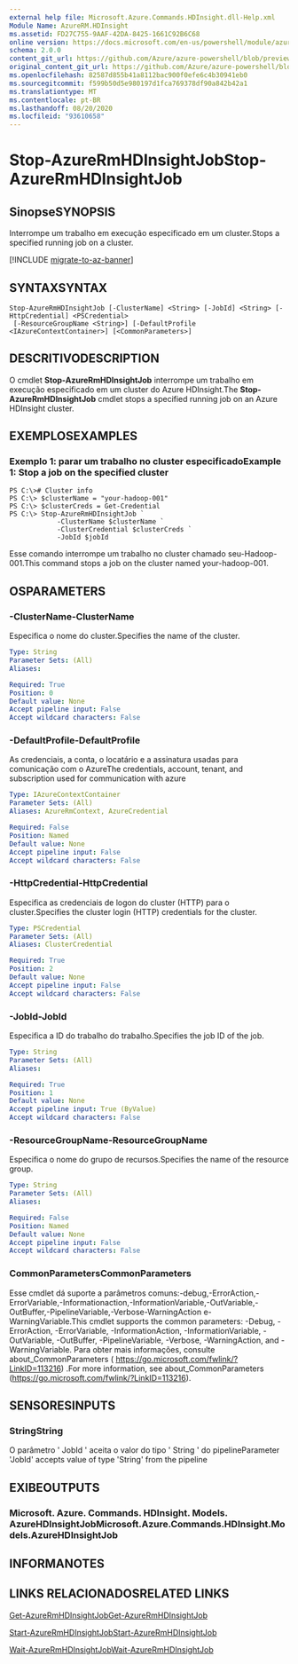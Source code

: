 ```yaml
---
external help file: Microsoft.Azure.Commands.HDInsight.dll-Help.xml
Module Name: AzureRM.HDInsight
ms.assetid: FD27C755-9AAF-42DA-8425-1661C92B6C68
online version: https://docs.microsoft.com/en-us/powershell/module/azurerm.hdinsight/stop-azurermhdinsightjob
schema: 2.0.0
content_git_url: https://github.com/Azure/azure-powershell/blob/preview/src/ResourceManager/HDInsight/Commands.HDInsight/help/Stop-AzureRmHDInsightJob.md
original_content_git_url: https://github.com/Azure/azure-powershell/blob/preview/src/ResourceManager/HDInsight/Commands.HDInsight/help/Stop-AzureRmHDInsightJob.md
ms.openlocfilehash: 82587d855b41a8112bac900f0efe6c4b30941eb0
ms.sourcegitcommit: f599b50d5e980197d1fca769378df90a842b42a1
ms.translationtype: MT
ms.contentlocale: pt-BR
ms.lasthandoff: 08/20/2020
ms.locfileid: "93610658"
---
```

# <span data-ttu-id="8e2b2-101">Stop-AzureRmHDInsightJob</span><span class="sxs-lookup"><span data-stu-id="8e2b2-101">Stop-AzureRmHDInsightJob</span></span>

## <span data-ttu-id="8e2b2-102">Sinopse</span><span class="sxs-lookup"><span data-stu-id="8e2b2-102">SYNOPSIS</span></span>
<span data-ttu-id="8e2b2-103">Interrompe um trabalho em execução especificado em um cluster.</span><span class="sxs-lookup"><span data-stu-id="8e2b2-103">Stops a specified running job on a cluster.</span></span>

[!INCLUDE [migrate-to-az-banner](../../includes/migrate-to-az-banner.md)]

## <span data-ttu-id="8e2b2-104">SYNTAX</span><span class="sxs-lookup"><span data-stu-id="8e2b2-104">SYNTAX</span></span>

```
Stop-AzureRmHDInsightJob [-ClusterName] <String> [-JobId] <String> [-HttpCredential] <PSCredential>
 [-ResourceGroupName <String>] [-DefaultProfile <IAzureContextContainer>] [<CommonParameters>]
```

## <span data-ttu-id="8e2b2-105">DESCRITIVO</span><span class="sxs-lookup"><span data-stu-id="8e2b2-105">DESCRIPTION</span></span>
<span data-ttu-id="8e2b2-106">O cmdlet **Stop-AzureRmHDInsightJob** interrompe um trabalho em execução especificado em um cluster do Azure HDInsight.</span><span class="sxs-lookup"><span data-stu-id="8e2b2-106">The **Stop-AzureRmHDInsightJob** cmdlet stops a specified running job on an Azure HDInsight cluster.</span></span>

## <span data-ttu-id="8e2b2-107">EXEMPLOS</span><span class="sxs-lookup"><span data-stu-id="8e2b2-107">EXAMPLES</span></span>

### <span data-ttu-id="8e2b2-108">Exemplo 1: parar um trabalho no cluster especificado</span><span class="sxs-lookup"><span data-stu-id="8e2b2-108">Example 1: Stop a job on the specified cluster</span></span>
```
PS C:\># Cluster info
PS C:\> $clusterName = "your-hadoop-001"
PS C:\> $clusterCreds = Get-Credential
PS C:\> Stop-AzureRmHDInsightJob `
            -ClusterName $clusterName `
            -ClusterCredential $clusterCreds `
            -JobId $jobId
```

<span data-ttu-id="8e2b2-109">Esse comando interrompe um trabalho no cluster chamado seu-Hadoop-001.</span><span class="sxs-lookup"><span data-stu-id="8e2b2-109">This command stops a job on the cluster named your-hadoop-001.</span></span>

## <span data-ttu-id="8e2b2-110">OS</span><span class="sxs-lookup"><span data-stu-id="8e2b2-110">PARAMETERS</span></span>

### <span data-ttu-id="8e2b2-111">-ClusterName</span><span class="sxs-lookup"><span data-stu-id="8e2b2-111">-ClusterName</span></span>
<span data-ttu-id="8e2b2-112">Especifica o nome do cluster.</span><span class="sxs-lookup"><span data-stu-id="8e2b2-112">Specifies the name of the cluster.</span></span>

```yaml
Type: String
Parameter Sets: (All)
Aliases: 

Required: True
Position: 0
Default value: None
Accept pipeline input: False
Accept wildcard characters: False
```

### <span data-ttu-id="8e2b2-113">-DefaultProfile</span><span class="sxs-lookup"><span data-stu-id="8e2b2-113">-DefaultProfile</span></span>
<span data-ttu-id="8e2b2-114">As credenciais, a conta, o locatário e a assinatura usadas para comunicação com o Azure</span><span class="sxs-lookup"><span data-stu-id="8e2b2-114">The credentials, account, tenant, and subscription used for communication with azure</span></span>

```yaml
Type: IAzureContextContainer
Parameter Sets: (All)
Aliases: AzureRmContext, AzureCredential

Required: False
Position: Named
Default value: None
Accept pipeline input: False
Accept wildcard characters: False
```

### <span data-ttu-id="8e2b2-115">-HttpCredential</span><span class="sxs-lookup"><span data-stu-id="8e2b2-115">-HttpCredential</span></span>
<span data-ttu-id="8e2b2-116">Especifica as credenciais de logon do cluster (HTTP) para o cluster.</span><span class="sxs-lookup"><span data-stu-id="8e2b2-116">Specifies the cluster login (HTTP) credentials for the cluster.</span></span>

```yaml
Type: PSCredential
Parameter Sets: (All)
Aliases: ClusterCredential

Required: True
Position: 2
Default value: None
Accept pipeline input: False
Accept wildcard characters: False
```

### <span data-ttu-id="8e2b2-117">-JobId</span><span class="sxs-lookup"><span data-stu-id="8e2b2-117">-JobId</span></span>
<span data-ttu-id="8e2b2-118">Especifica a ID do trabalho do trabalho.</span><span class="sxs-lookup"><span data-stu-id="8e2b2-118">Specifies the job ID of the job.</span></span>

```yaml
Type: String
Parameter Sets: (All)
Aliases: 

Required: True
Position: 1
Default value: None
Accept pipeline input: True (ByValue)
Accept wildcard characters: False
```

### <span data-ttu-id="8e2b2-119">-ResourceGroupName</span><span class="sxs-lookup"><span data-stu-id="8e2b2-119">-ResourceGroupName</span></span>
<span data-ttu-id="8e2b2-120">Especifica o nome do grupo de recursos.</span><span class="sxs-lookup"><span data-stu-id="8e2b2-120">Specifies the name of the resource group.</span></span>

```yaml
Type: String
Parameter Sets: (All)
Aliases: 

Required: False
Position: Named
Default value: None
Accept pipeline input: False
Accept wildcard characters: False
```

### <span data-ttu-id="8e2b2-121">CommonParameters</span><span class="sxs-lookup"><span data-stu-id="8e2b2-121">CommonParameters</span></span>
<span data-ttu-id="8e2b2-122">Esse cmdlet dá suporte a parâmetros comuns:-debug,-ErrorAction,-ErrorVariable,-Informationaction,-InformationVariable,-OutVariable,-OutBuffer,-PipelineVariable,-Verbose-WarningAction e-WarningVariable.</span><span class="sxs-lookup"><span data-stu-id="8e2b2-122">This cmdlet supports the common parameters: -Debug, -ErrorAction, -ErrorVariable, -InformationAction, -InformationVariable, -OutVariable, -OutBuffer, -PipelineVariable, -Verbose, -WarningAction, and -WarningVariable.</span></span> <span data-ttu-id="8e2b2-123">Para obter mais informações, consulte about_CommonParameters ( https://go.microsoft.com/fwlink/?LinkID=113216) .</span><span class="sxs-lookup"><span data-stu-id="8e2b2-123">For more information, see about_CommonParameters (https://go.microsoft.com/fwlink/?LinkID=113216).</span></span>

## <span data-ttu-id="8e2b2-124">SENSORES</span><span class="sxs-lookup"><span data-stu-id="8e2b2-124">INPUTS</span></span>

### <span data-ttu-id="8e2b2-125">String</span><span class="sxs-lookup"><span data-stu-id="8e2b2-125">String</span></span>
<span data-ttu-id="8e2b2-126">O parâmetro ' JobId ' aceita o valor do tipo ' String ' do pipeline</span><span class="sxs-lookup"><span data-stu-id="8e2b2-126">Parameter 'JobId' accepts value of type 'String' from the pipeline</span></span>

## <span data-ttu-id="8e2b2-127">EXIBE</span><span class="sxs-lookup"><span data-stu-id="8e2b2-127">OUTPUTS</span></span>

### <span data-ttu-id="8e2b2-128">Microsoft. Azure. Commands. HDInsight. Models. AzureHDInsightJob</span><span class="sxs-lookup"><span data-stu-id="8e2b2-128">Microsoft.Azure.Commands.HDInsight.Models.AzureHDInsightJob</span></span>

## <span data-ttu-id="8e2b2-129">INFORMA</span><span class="sxs-lookup"><span data-stu-id="8e2b2-129">NOTES</span></span>

## <span data-ttu-id="8e2b2-130">LINKS RELACIONADOS</span><span class="sxs-lookup"><span data-stu-id="8e2b2-130">RELATED LINKS</span></span>

[<span data-ttu-id="8e2b2-131">Get-AzureRmHDInsightJob</span><span class="sxs-lookup"><span data-stu-id="8e2b2-131">Get-AzureRmHDInsightJob</span></span>](./Get-AzureRmHDInsightJob.md)

[<span data-ttu-id="8e2b2-132">Start-AzureRmHDInsightJob</span><span class="sxs-lookup"><span data-stu-id="8e2b2-132">Start-AzureRmHDInsightJob</span></span>](./Start-AzureRmHDInsightJob.md)

[<span data-ttu-id="8e2b2-133">Wait-AzureRmHDInsightJob</span><span class="sxs-lookup"><span data-stu-id="8e2b2-133">Wait-AzureRmHDInsightJob</span></span>](./Wait-AzureRmHDInsightJob.md)


